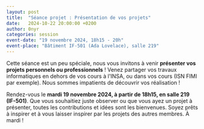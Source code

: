 ```yaml
---
layout: post
title:  "Séance projet : Présentation de vos projets"
date:   2024-10-22 20:00:00 +0200
author: 0nyr
categories: session
event-date: "19 novembre 2024, 18h15 - 20h"
event-place: "Bâtiment IF-501 (Ada Lovelace), salle 219"
---
```


Cette séance est un peu spéciale, nous vous invitons à venir **présenter vos projets personnels ou professionnels** ! Venez partager vos travaux informatiques en dehors de vos cours à l'INSA, ou dans vos cours (ISN FIMI par exemple). Nous sommes impatients de découvrir vos réalisation !

Rendez-vous le **mardi 19 novembre 2024, à partir de 18h15, en salle 219 (IF-501)**. Que vous souhaitiez juste observer ou que vous ayez un projet à présenter, toutes les contributions et idées sont les bienvenues. Soyez prêts à inspirer et à vous laisser inspirer par les projets des autres membres. À mardi ! 
